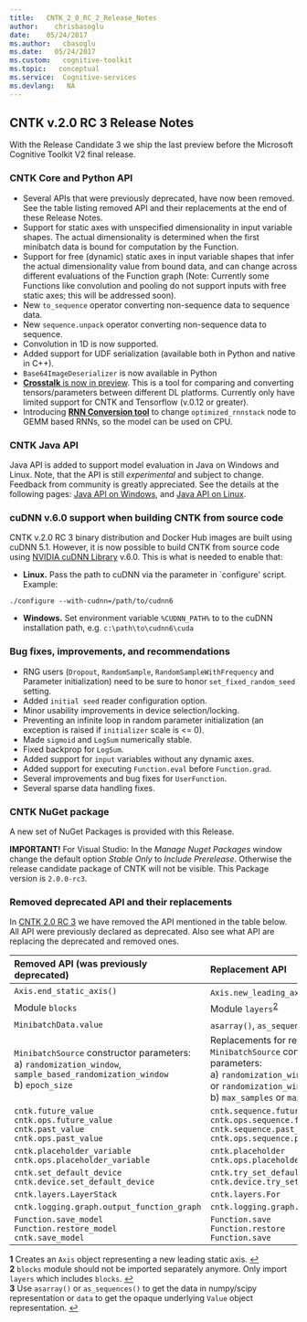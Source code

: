 ```yaml
---
title:   CNTK_2_0_RC_2_Release_Notes
author:    chrisbasoglu
date:    05/24/2017
ms.author:   cbasoglu
ms.date:   05/24/2017
ms.custom:   cognitive-toolkit
ms.topic:   conceptual
ms.service:  Cognitive-services
ms.devlang:   NA
---
```


## CNTK v.2.0 RC 3 Release Notes

With the Release Candidate 3 we ship the last preview before the Microsoft Cognitive Toolkit V2 final release. 

### CNTK Core and Python API

* Several APIs that were previously deprecated, have now been removed. See the table listing removed API and their replacements at the end of these Release Notes.
* Support for static axes with unspecified dimensionality in input variable shapes. The actual dimensionality is determined when the first minibatch data is bound for computation by the Function.
* Support for free (dynamic) static axes in input variable shapes that infer the actual dimensionality value from bound data, and can change across different evaluations of the Function graph (Note: Currently some Functions like convolution and pooling do not support inputs with free static axes; this will be addressed soon).
* New `to_sequence` operator converting non-sequence data to sequence data.
* New `sequence.unpack` operator converting non-sequence data to sequence.
* Convolution in 1D is now supported. 
* Added support for UDF serialization (available both in Python and native in C++).
* `Base64ImageDeserializer` is now available in Python
* [**Crosstalk** is now in preview](https://github.com/Microsoft/CNTK/tree/master/bindings/python/cntk/contrib/crosstalk). This is a tool for comparing and converting tensors/parameters between different DL platforms. Currently only have limited support for CNTK and Tensorflow (v.0.12 or greater).
* Introducing [**RNN Conversion tool**](https://github.com/Microsoft/CNTK/blob/master/bindings/python/cntk/misc/optimized_rnnstack_converter.py) to change `optimized_rnnstack` node to GEMM based RNNs, so the model can be used on CPU.

### CNTK Java API

Java API is added to support model evaluation in Java on Windows and Linux. Note, that the API is still *experimental* and subject to change. Feedback from community is greatly appreciated. See the details at the following pages: [Java API on Windows](../CNTK-Library-Evaluation-on-Windows#using-java), and [Java API on Linux](../CNTK-Library-Evaluation-on-Linux#using-java).

### cuDNN v.6.0 support when building CNTK from source code

CNTK v.2.0 RC 3 binary distribution and Docker Hub images are built using cuDNN 5.1. However, it is now possible to build CNTK from source code using [NVIDIA cuDNN Library](https://developer.nvidia.com/cudnn) v.6.0. This is what is needed to enable that:
* **Linux.** Pass the path to cuDNN via the parameter in `configure' script. Example:
```
./configure --with-cudnn=/path/to/cudnn6
```
* **Windows.** Set environment variable `%CUDNN_PATH%` to to the cuDNN installation path, e.g. `c:\path\to\cudnn6\cuda`

### Bug fixes, improvements, and recommendations

* RNG users (`Dropout`, `RandomSample`, `RandomSampleWithFrequency` and Parameter initialization) need to be sure to honor `set_fixed_random_seed` setting.
* Added `initial seed` reader configuration option.
* Minor usability improvements in device selection/locking.
* Preventing an infinite loop in random parameter initialization (an exception is raised if `initializer` scale is <= 0).
* Made `sigmoid` and `LogSum` numerically stable.
* Fixed backprop for `LogSum`.
* Added support for `input` variables without any dynamic axes.
* Added support for executing `Function.eval` before `Function.grad`.
* Several improvements and bug fixes for `UserFunction`.
* Several sparse data handling fixes.


### CNTK NuGet package

A new set of NuGet Packages is provided with this Release. 

**IMPORTANT!** For Visual Studio: In the *Manage Nuget Packages* window change the default option *Stable Only* to *Include Prerelease*. Otherwise the release candidate package of CNTK will not be visible. This Package version is ```2.0.0-rc3```.

### Removed deprecated API and their replacements

In [CNTK 2.0 RC 3](https://github.com/Microsoft/CNTK/releases/tag/v2.0.rc3) we have removed the API mentioned in the table below. All API were previously declared as deprecated. Also see what API are replacing the deprecated and removed ones.

| Removed API (was previously deprecated) | Replacement API |
|:---------|:------------|
|`Axis.end_static_axis()`|`Axis.new_leading_axis()`<sup name="a1">[1](#footnote1)</sup>|
|Module `blocks`|Module `layers`<sup name="a2">[2](#footnote2)</sup>|
|`MinibatchData.value`|`asarray()`, `as_sequences()`, or `data`<sup name="a3">[3](#footnote3)</sup>|
|`MinibatchSource` constructor parameters:<br>a) `randomization_window`, `sample_based_randomization_window`<br>b) `epoch_size`|Replacements for removed `MinibatchSource` constructor parameters:<br>a) `randomization_window_in_chunks` or `randomization_window_in_samples`<br>b) `max_samples` or `max_sweeps`|
|`cntk.future_value`<br>`cntk.ops.future_value`<br>`cntk.past_value`<br>`cntk.ops.past_value`|`cntk.sequence.future_value`<br>`cntk.ops.sequence.future_value`<br>`cntk.sequence.past_value`<br>`cntk.ops.sequence.past_value`|
|`cntk.placeholder_variable`<br>`cntk.ops.placeholder_variable`|`cntk.placeholder`<br>`cntk.ops.placeholder`|
|`cntk.set_default_device`<br>`cntk.device.set_default_device`|`cntk.try_set_default_device`<br>`cntk.device.try_set_default_device`|
|`cntk.layers.LayerStack`|`cntk.layers.For`|
|`cntk.logging.graph.output_function_graph`|`cntk.logging.graph.plot`|
|`Function.save_model`<br>`Function.restore_model`<br>`cntk.save_model`|`Function.save`<br>`Function.restore`<br>`Function.save`|

<b name="footnote1">1</b> Creates an `Axis` object representing a new leading static axis. [↩](#a1)<br>
<b name="footnote2">2</b> `blocks` module should not be imported separately anymore. Only import `layers` which includes `blocks`. [↩](#a2)<br>
<b name="footnote3">3</b> Use `asarray()` or `as_sequences()` to get the data in numpy/scipy representation or `data` to get the opaque underlying `Value` object representation. [↩](#a3)
